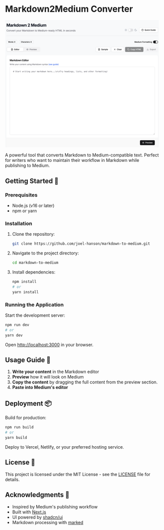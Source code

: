 # Markdown2Medium Converter

![Screenshot](public/image.png)

A powerful tool that converts Markdown to Medium-compatible text. Perfect for writers who want to maintain their workflow in Markdown while publishing to Medium.

## Getting Started 🚀

### Prerequisites

- Node.js (v16 or later)
- npm or yarn

### Installation

1. Clone the repository:

   ```bash
   git clone https://github.com/joel-hanson/markdown-to-medium.git
   ```

2. Navigate to the project directory:

   ```bash
   cd markdown-to-medium
   ```

3. Install dependencies:

   ```bash
   npm install
   # or
   yarn install
   ```

### Running the Application

Start the development server:

```bash
npm run dev
# or
yarn dev
```

Open [http://localhost:3000](http://localhost:3000) in your browser.

## Usage Guide 📝

1. **Write your content** in the Markdown editor
2. **Preview** how it will look on Medium
3. **Copy the content** by dragging the full content from the preview section.
4. **Paste into Medium's editor**

## Deployment 📦

Build for production:

```bash
npm run build
# or
yarn build
```

Deploy to Vercel, Netlify, or your preferred hosting service.

## License 📄

This project is licensed under the MIT License - see the [LICENSE](LICENSE) file for details.

## Acknowledgments 🙏

- Inspired by Medium's publishing workflow
- Built with [Next.js](https://nextjs.org/)
- UI powered by [shadcn/ui](https://ui.shadcn.com/)
- Markdown processing with [marked](https://marked.js.org/)
